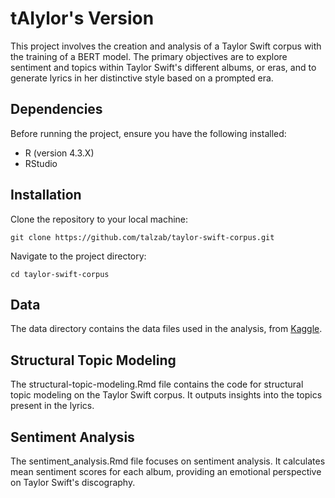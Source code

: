 # tAIylor's Version

This project involves the creation and analysis of a Taylor Swift corpus with the training of a BERT model. The primary objectives are to explore sentiment and topics within Taylor Swift's different albums, or eras, and to generate lyrics in her distinctive style based on a prompted era.

## Dependencies
Before running the project, ensure you have the following installed:
- R (version 4.3.X)
- RStudio

## Installation
Clone the repository to your local machine:

`
git clone https://github.com/talzab/taylor-swift-corpus.git
`

Navigate to the project directory:

`
cd taylor-swift-corpus
`

## Data
The data directory contains the data files used in the analysis, from [Kaggle](https://www.kaggle.com/datasets/thespacefreak/taylor-swift-song-lyrics-all-albums). 

## Structural Topic Modeling
The structural-topic-modeling.Rmd file contains the code for structural topic modeling on the Taylor Swift corpus. It outputs insights into the topics present in the lyrics.

## Sentiment Analysis
The sentiment_analysis.Rmd file focuses on sentiment analysis. It calculates mean sentiment scores for each album, providing an emotional perspective on Taylor Swift's discography.
